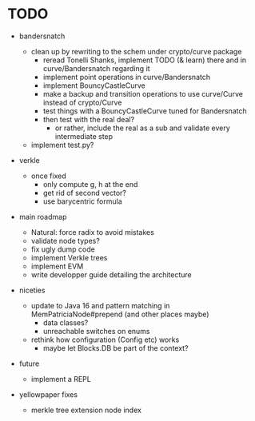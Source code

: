 # TODO

- bandersnatch
  - clean up by rewriting to the schem under crypto/curve package
    - reread Tonelli Shanks, implement TODO (& learn) there and in curve/Bandersnatch regarding it
    - implement point operations in curve/Bandersnatch
    - implement BouncyCastleCurve
    - make a backup and transition operations to use curve/Curve instead of crypto/Curve
    - test things with a BouncyCastleCurve tuned for Bandersnatch
    - then test with the real deal?
      - or rather, include the real as a sub and validate every intermediate step
  - implement test.py?
- verkle
  - once fixed
    - only compute g, h at the end
    - get rid of second vector?
    - use barycentric formula

- main roadmap
  - Natural: force radix to avoid mistakes 
  - validate node types?
  - fix ugly dump code
  - implement Verkle trees
  - implement EVM
  - write developper guide detailing the architecture

- niceties
  - update to Java 16 and pattern matching in MemPatriciaNode#prepend (and other places maybe)
    - data classes?
    - unreachable switches on enums
  - rethink how configuration (Config etc) works
    - maybe let Blocks.DB be part of the context?

- future
  - implement a REPL
      
- yellowpaper fixes
  - merkle tree extension node index
